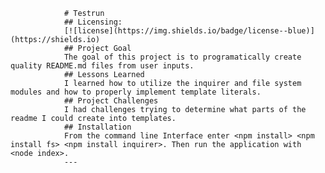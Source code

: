 
                # Testrun
                ## Licensing:
                [![license](https://img.shields.io/badge/license--blue)](https://shields.io)
                ## Project Goal
                The goal of this project is to programatically create quality README.md files from user inputs.
                ## Lessons Learned
                I learned how to utilize the inquirer and file system modules and how to properly implement template literals.
                ## Project Challenges
                I had challenges trying to determine what parts of the readme I could create into templates.
                ## Installation
                From the command line Interface enter <npm install> <npm install fs> <npm install inquirer>. Then run the application with <node index>.
                ---